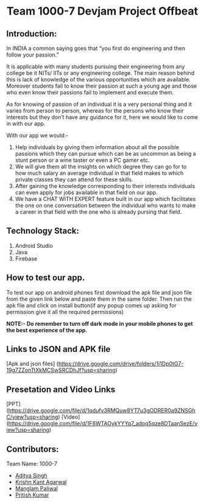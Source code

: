 <h1 align="center">Team 1000-7 Devjam Project Offbeat</h1>
<p align="center">
</p>





## Introduction:
  In INDIA a common saying goes that “you first do engineering and then follow your passion.”

It is applicable with many students pursuing their engineering from any college be it NITs/ IITs or any engineering college. The main reason behind this is lack of knowledge of the various opportunities which are available. Moreover students fail to know their passion at such a young age and those who even know their passions fail to implement and execute them.

As for knowing of passion of an individual it is a very personal thing and it varies from person to person, whereas for the persons who know their interests but they don’t have any guidance for it, here we would like to come in with our app.

With our app we would:-

1. Help individuals by giving them information about all the possible passions which they can pursue which can be as uncommon as being a stunt person or a wine taster or even a PC gamer etc.
1. We will give them all the insights on which degree they can go for to how much salary an average individual in that field makes to which private classes they can attend for these skills.
3. After gaining the knowledge corresponding to their interests individuals can even apply for jobs available in that field on our app.
4. We have a CHAT WITH EXPERT feature built in our app which facilitates the one on one conversation between the individual who wants to make a career in that field with the one who is already pursing that field.


## Technology Stack:
  1) Android Studio
  2) Java
  3) Firebase
  
## How to test our app.
To test our app on android phones first download the apk file and json file from the given link below and paste them in the same folder. Then run the apk file and click on install button(if any popup comes up asking for permission give it all the required permissions)

**NOTE:- Do remember to turn off dark mode in your mobile phones to get the best experience of the app.**

## Links to JSON and APK file

[Apk and json files] (https://drive.google.com/drive/folders/1i1Dp0tG7-19g7ZZonTtXkMCSwSRCDhJf?usp=sharing)

## Presetation and Video Links
[PPT] (https://drive.google.com/file/d/1qdufv3RMQuw8YT7u3gODRER0a9ZNSGhC/view?usp=sharing)
[Video] (https://drive.google.com/file/d/1F8WTAOykYYYq7_adoq5qze8DTaanSezE/view?usp=sharing)

## Contributors:

Team Name: 1000-7

* [Aditya Singh](https://github.com/PANDA-CODER-31)
* [Krishn Kant Agarwal](https://github.com/krishna2332002)
* [Manglam Paliwal](https://github.com/manglam16)
* [Pritish Kumar](https://github.com/pritishkr)
